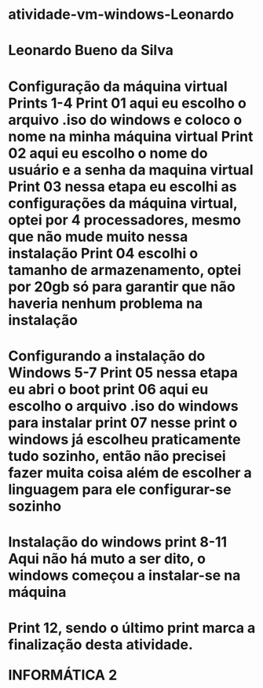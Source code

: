 # atividade-vm-windows-Leonardo
<h1>Leonardo Bueno da Silva</h1>
<h1>Configuração da máquina virtual Prints 1-4
  Print 01 aqui eu escolho o arquivo .iso do windows e coloco o nome na minha máquina virtual
  Print 02 aqui eu escolho o nome do usuário e a senha da maquina virtual
  Print 03 nessa etapa eu escolhi as configurações da máquina virtual, optei por 4 processadores, mesmo que não mude muito nessa instalação
  Print 04 escolhi o tamanho de armazenamento, optei por 20gb só para garantir que não haveria nenhum problema na instalação
 <h1> Configurando a instalação do Windows 5-7
   Print 05 nessa etapa eu abri o boot
   print 06 aqui eu escolho o arquivo .iso do windows para instalar
   print 07 nesse print o windows já escolheu praticamente tudo sozinho, então não precisei fazer muita coisa além de escolher a linguagem para ele configurar-se sozinho
  <h1> Instalação do windows print 8-11
    Aqui não há muto a ser dito, o windows começou a instalar-se na máquina
  <h1>
    Print 12, sendo o último print marca a finalização desta atividade.
<p>INFORMÁTICA 2</p>
